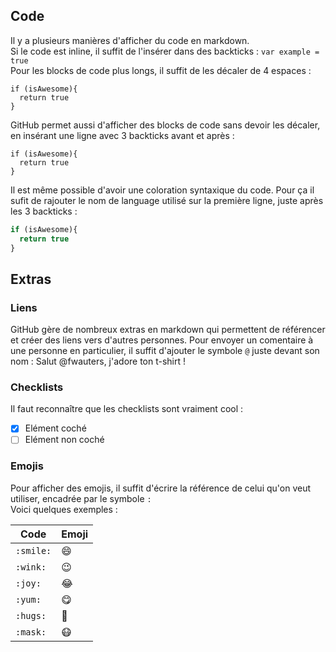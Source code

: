 ## Code

Il y a plusieurs manières d'afficher du code en markdown.  
Si le code est inline, il suffit de l'insérer dans des backticks : `var example = true`  
Pour les blocks de code plus longs, il suffit de les décaler de 4 espaces :

    if (isAwesome){
      return true
    }

GitHub permet aussi d'afficher des blocks de code sans devoir les décaler, en insérant une ligne avec 3 backticks avant et après :

```
if (isAwesome){
  return true
}
```

Il est même possible d'avoir une coloration syntaxique du code. Pour ça il sufit de rajouter le nom de language utilisé sur la première ligne, juste après les 3 backticks :

```javascript
if (isAwesome){
  return true
}
```

## Extras

### Liens

GitHub gère de nombreux extras en markdown qui permettent de référencer et créer des liens vers d'autres personnes. Pour envoyer un comentaire à une personne en particulier, il suffit d'ajouter le symbole `@` juste devant son nom : Salut @fwauters, j'adore ton t-shirt !  

### Checklists

Il faut reconnaître que les checklists sont vraiment cool :
- [x] Elément coché
- [ ] Elément non coché

### Emojis

Pour afficher des emojis, il suffit d'écrire la référence de celui qu'on veut utiliser, encadrée par le symbole `:`   
Voici quelques exemples :

Code      | Emoji
--------- | ---------
`:smile:` | :smile:
`:wink:`  | :wink:
`:joy:`   | :joy:
`:yum:`   | :yum:
`:hugs:`  | :hugs:
`:mask:`  | :mask: